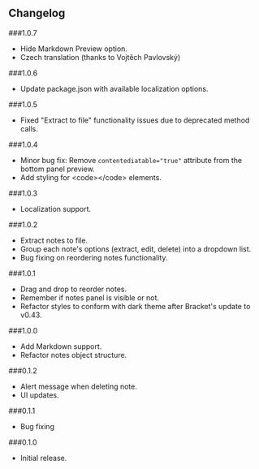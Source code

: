 ## Changelog

###1.0.7
- Hide Markdown Preview option.
- Czech translation (thanks to Vojtěch Pavlovský)

###1.0.6
- Update package.json with available localization options.

###1.0.5
- Fixed "Extract to file" functionality issues due to deprecated method calls.

###1.0.4
- Minor bug fix: Remove <code>contentediatable="true"</code> attribute from the bottom panel preview.
- Add styling for &lt;code&gt;&lt;/code&gt; elements.

###1.0.3
- Localization support.

###1.0.2
- Extract notes to file.
- Group each note's options (extract, edit, delete) into a dropdown list.
- Bug fixing on reordering notes functionality.

###1.0.1
- Drag and drop to reorder notes.
- Remember if notes panel is visible or not.
- Refactor styles to conform with dark theme after Bracket's update to v0.43.

###1.0.0
- Add Markdown support.
- Refactor notes object structure.

###0.1.2
- Alert message when deleting note.
- UI updates.

###0.1.1
- Bug fixing

###0.1.0
- Initial release.